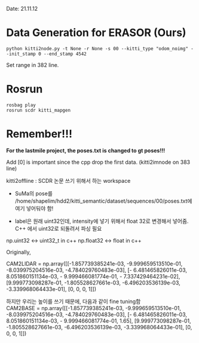 Date: 21.11.12

# Data Generation for ERASOR (Ours)

```
python kitti2node.py -t None -r None -s 00 --kitti_type "odom_noimg" --init_stamp 0 --end_stamp 4542
```

Set range in 382 line.

# Rosrun

```
rosbag play 
rosrun scdr kitti_mapgen
```
# Remember!!!

**For the lastmile project, the poses.txt is changed to gt poses!!!**

Add [0] is important since the cpp drop the first data. (kitti2imnode on 383 line)
    
kitti2offline : SCDR 논문 쓰기 위해서 하는 workspace

* SuMa의 pose를 /home/shapelim/hdd2/kitti_semantic/dataset/sequences/00/poses.txt에 여기 넣어둬야 함!

* label은 원래 uint32인데, intensity에 넣기 위해서 float 32로 변경해서 넣어줌. C++ 에서 uint32로 되돌려서 파싱 필요

np.uint32 <-> uint32_t in c++
np.float32 <-> float in c++

Originally, 

CAM2LIDAR = np.array([[-1.857739385241e-03, -9.999659513510e-01, -8.039975204516e-03, -4.784029760483e-03],
                      [- 6.481465826011e-03, 8.051860151134e-03, - 9.999466081774e-01, - 7.337429464231e-02],
                      [9.999773098287e-01, -1.805528627661e-03, -6.496203536139e-03, -3.339968064433e-01],
                     [0, 0, 0, 1]])
                     
하지만 우리는 높이를 쓰기 때문에, 다음과 같이 fine tuning함                     
CAM2BASE = np.array([[-1.857739385241e-03, -9.999659513510e-01, -8.039975204516e-03, -4.784029760483e-03],
                      [- 6.481465826011e-03, 8.051860151134e-03, - 9.999466081774e-01, 1.65],
                      [9.999773098287e-01, -1.805528627661e-03, -6.496203536139e-03, -3.339968064433e-01],
                      [0, 0, 0, 1]])
